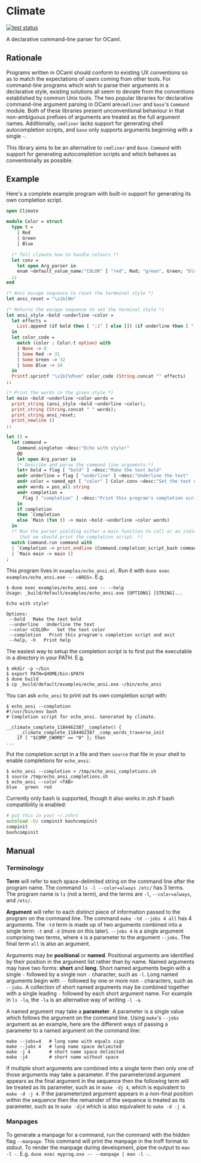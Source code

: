 # Climate

[![test status](https://github.com/gridbugs/climate/actions/workflows/test.yml/badge.svg)](https://github.com/gridbugs/climate/actions/workflows/test.yml)

A declarative command-line parser for OCaml.

## Rationale

Programs written in OCaml should conform to existing UX conventions so as to
match the expectations of users coming from other tools. For command-line
programs which wish to parse their arguments in a declarative style, existing
solutions all seem to deviate from the conventions established by common Unix
tools. The two popular libraries for declarative command-line argument parsing
in OCaml are`cmdliner` and `base`'s `Command` module. Both of these libraries
present unconventional behaviour in that non-ambiguous prefixes of arguments are
treated as the full argument names. Additionally, `cmdliner` lacks support for
generating shell autocompletion scripts, and `base` only supports arguments
beginning with a single `-`.

This library aims to be an alternative to `cmdliner` and `Base.Command` with
support for generating autocompletion scripts and which behaves as
conventionally as possible.

## Example

Here's a complete example program with built-in support for generating its own
completion script.

```ocaml
open Climate

module Color = struct
  type t =
    | Red
    | Green
    | Blue

  (* Tell climate how to handle colours *)
  let conv =
    let open Arg_parser in
    enum ~default_value_name:"COLOR" [ "red", Red; "green", Green; "blue", Blue ]
  ;;
end

(* Ansi escape sequence to reset the termminal style *)
let ansi_reset = "\x1b[0m"

(* Returns the escape sequence to set the terminal style *)
let ansi_style ~bold ~underline ~color =
  let effects =
    List.append (if bold then [ ";1" ] else []) (if underline then [ ";4" ] else [])
  in
  let color_code =
    match (color : Color.t option) with
    | None -> 0
    | Some Red -> 31
    | Some Green -> 32
    | Some Blue -> 34
  in
  Printf.sprintf "\x1b[%d%sm" color_code (String.concat "" effects)
;;

(* Print the words in the given style *)
let main ~bold ~underline ~color words =
  print_string (ansi_style ~bold ~underline ~color);
  print_string (String.concat " " words);
  print_string ansi_reset;
  print_newline ()
;;

let () =
  let command =
    Command.singleton ~desc:"Echo with style!"
    @@
    let open Arg_parser in
    (* Describe and parse the command line arguments:*)
    let+ bold = flag [ "bold" ] ~desc:"Make the text bold"
    and+ underline = flag [ "underline" ] ~desc:"Underline the text"
    and+ color = named_opt [ "color" ] Color.conv ~desc:"Set the text color"
    and+ words = pos_all string
    and+ completion =
      flag [ "completion" ] ~desc:"Print this program's completion script and exit"
    in
    if completion
    then `Completion
    else `Main (fun () -> main ~bold ~underline ~color words)
  in
  (* Run the parser yielding either a main function to call or an indication
     that we should print the completion script. *)
  match Command.run command with
  | `Completion -> print_endline (Command.completion_script_bash command)
  | `Main main -> main ()
;
```

This program lives in `examples/echo_ansi.ml`. Run it with `dune exec
examples/echo_ansi.exe -- <ARGS>`. E.g.

```
$ dune exec examples/echo_ansi.exe -- --help
Usage: _build/default/examples/echo_ansi.exe [OPTIONS] [STRING]...

Echo with style!

Options:
 --bold   Make the text bold
 --underline   Underline the text
 --color <COLOR>   Set the text color
 --completion   Print this program's completion script and exit
 --help, -h   Print help
```

The easiest way to setup the completion script is to first put the executable
in a directory in your PATH. E.g.
```
$ mkdir -p ~/bin
$ export PATH=$HOME/bin:$PATH
$ dune build
$ cp _build/default/examples/echo_ansi.exe ~/bin/echo_ansi
```

You can ask `echo_ansi` to print out its own completion script with:
```
$ echo_ansi --completion
#!/usr/bin/env bash
# Completion script for echo_ansi. Generated by climate.

__climate_complete_1184462387__complete() {
    __climate_complete_1184462387__comp_words_traverse_init
    if [ "$COMP_CWORD" == "0" ]; then
...
```

Put the completion script in a file and then `source` that file in your shell to enable completions for `echo_ansi`:
```
$ echo_ansi --completion > /tmp/echo_ansi_completions.sh
$ source /tmp/echo_ansi_completions.sh
$ echo_ansi --color <TAB>
blue   green  red
```

Currently only bash is supported, though it also works in zsh if bash compatibility is enabled:
```zsh
# put this in your ~/.zshrc
autoload -Uz compinit bashcompinit
compinit
bashcompinit
```

## Manual

### Terminology

__Term__ will refer to each space-delimited string on the command line after the
program name. The command `ls -l --color=always /etc/` has 3 terms. The program
name is `ls` (not a term), and the terms are `-l`, `--color=always`, and
`/etc/`.

__Argument__ will refer to each distinct piece of information passed to the
program on the command line. The command `make -td --jobs 4 all` has 4
arguments. The `-td` term is made up of two arguments combined into a single
term: `-t` and `-d` (more on this later). `--jobs 4` is a single argument
comprising two terms, where `4` is a parameter to the argument `--jobs`. The
final term `all` is also an argument.

Arguments may be __positional__ or __named__. Positional arguments are
identified by their position in the argument list rather than by name. Named
arguments may have two forms: __short__ and __long__. Short named arguments
begin with a single `-` followed by a single non `-` character, such as `-l`.
Long named arguments begin with `--` followed by one or more non `-` characters,
such as `--jobs`. A collection of short named arguments may be combined together
with a single leading `-` followed by each short argument name. For example in
`ls -la`, the `-la` is an alternative way of writing `-l -a`.

A named argument may take a __parameter__. A parameter is a single value which
follows the argument on the command line. Using `make`'s `--jobs` argument as an
example, here are the different ways of passing a parameter to a named argument
on the command line:

```
make --jobs=4   # long name with equals sign
make --jobs 4   # long name space delimited
make -j 4       # short name space delimited
make -j4        # short name without space
```

If multiple short arguments are combined into a single term then only one of
those arguments may take a parameter. If the parameterized argument appears as
the final argument in the sequence then the following term will be treated as
its parameter, such as in `make -dj 4`, which is equivalent to `make -d -j 4`.
If the parameterized argument appears in a non-final position within the
sequence then the remainder of the sequence is treated as its parameter, such as
in `make -dj4` which is also equivalent to `make -d -j 4`.

### Manpages

To generate a manpage for a command, run the command with the hidden flag
`--manpage`. This command will print the manpage in the troff format to stdout.
To render the manpage during development, pipe the output to `man -l -`. E.g.
`dune exec myprog.exe -- --manpage | man -l -`.
